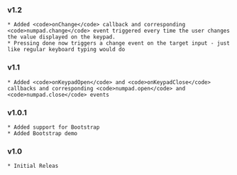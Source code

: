 ### v1.2
    * Added <code>onChange</code> callback and corresponding <code>numpad.change</code> event triggered every time the user changes the value displayed on the keypad.
	* Pressing done now triggers a change event on the target input - just like regular keyboard typing would do 
	
### v1.1
    * Added <code>onKeypadOpen</code> and <code>onKeypadClose</code> callbacks and corresponding <code>numpad.open</code> and <code>numpad.close</code> events

### v1.0.1
    * Added support for Bootstrap
    * Added Bootstrap demo

### v1.0
    * Initial Releas